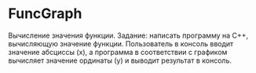 # FuncGraph
Вычисление значения функции.
Задание: написать программу на C++, вычисляющую значение функции.
Пользователь в консоль вводит значение абсциссы (x), а программа в соответствии с графиком вычисляет значение ординаты (y) и выводит результат в консоль.
